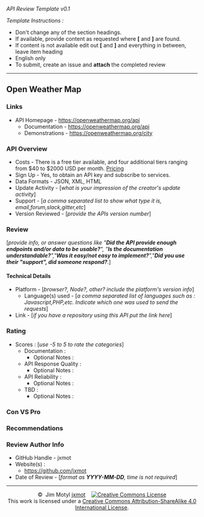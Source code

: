 *API Review Template v0.1*

*Template Instructions :*

* Don't change any of the section headings.
* If available, provide content as requested where **[** and **]** are found.
* If content is not available edit out **[** and **]** and everything in between, leave item heading
* English only
* To submit, create an issue and **attach** the completed review

<hr>

## Open Weather Map

### Links

* API Homepage - <https://openweathermap.org/api>
    * Documentation - <https://openweathermap.org/api>
    * Demonstrations - <https://openweathermap.org/city>

### API Overview

* Costs - There is a free tier available, and four additional tiers ranging from $40 to $2000 USD per month. [Pricing](https://openweathermap.org/price)
* Sign Up - Yes, to obtain an API key and subscribe to services.
* Data Formats - JSON, XML, HTML
* Update Activity - [*what is your impression of the creator's update activity*]
* Support - [*a comma separated list to show what type it is, email,forum,slack,gitter,etc*]
* Version Reviewed - [*provide the APIs version number*]

### Review
[*provide info, or answer questions like "**Did the API provide enough endpoints and/or data to be usable?**", "**Is the documentation understandable?**","**Was it easy/not easy to implement?**","**Did you use their "support", did someone respond?**.*]

#### Technical Details

* Platform - [*browser?, Node?, other? include the platform's version info*]
    * Language(s) used - [*a comma separated list of languages such as : Javascript,PHP,etc. Indicate which one was used to send the requests*]
* Link - [*if you have a repository using this API put the link here*]

### Rating

* Scores : [*use -5 to 5 to rate the categories*]
    * Documentation : 
        * Optional Notes :  
    * API Response Quality : 
        * Optional Notes :  
    * API Reliability : 
        * Optional Notes :  
    * TBD : 
        * Optional Notes :  

### Con VS Pro

### Recommendations

### Review Author Info

* GitHub Handle - jxmot
* Website(s) : 
    * <https://github.com/jxmot>
* Date of Review - [*format as **YYYY-MM-DD**, time is not required*]

<hr>
<p align="center">
©&nbsp;&nbsp;Jim&nbsp;Motyl&nbsp;<a href="https://github.com/jxmot" target="_blank">jxmot</a>
&nbsp;&nbsp;
<a rel="license" href="http://creativecommons.org/licenses/by-sa/4.0/"><img alt="Creative Commons License" style="border-width:0" src="https://i.creativecommons.org/l/by-sa/4.0/88x31.png" /></a><br />This work is licensed under a <a rel="license" href="http://creativecommons.org/licenses/by-sa/4.0/">Creative Commons Attribution-ShareAlike 4.0 International License</a>.
</p>

